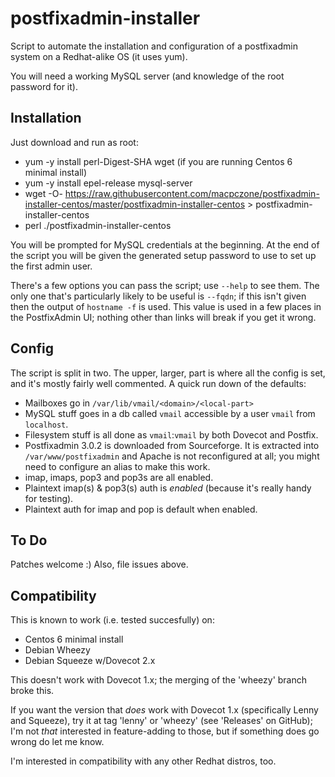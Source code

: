 postfixadmin-installer
======================

Script to automate the installation and configuration of a postfixadmin
system on a Redhat-alike OS (it uses yum).

You will need a working MySQL server (and knowledge of the root password for it).

Installation
------------

Just download and run as root:
* yum -y install perl-Digest-SHA wget (if you are running Centos 6 minimal install)
* yum -y install epel-release mysql-server
* wget -O- https://raw.githubusercontent.com/macpczone/postfixadmin-installer-centos/master/postfixadmin-installer-centos > postfixadmin-installer-centos
* perl ./postfixadmin-installer-centos

You will be prompted for MySQL credentials at the beginning.
 At the end of the script you will be given the
generated setup password to use to set up the first admin user.

There's a few options you can pass the script; use `--help` to see them. The only one
that's particularly likely to be useful is `--fqdn`; if this isn't given then the
output of `hostname -f` is used. This value is used in a few places in the PostfixAdmin
UI; nothing other than links will break if you get it wrong.


Config
------

The script is split in two. The upper, larger, part is where all the config
is set, and it's mostly fairly well commented. A quick run down of the defaults:

* Mailboxes go in `/var/lib/vmail/<domain>/<local-part>`
* MySQL stuff goes in a db called `vmail` accessible by a user `vmail` from `localhost`.
* Filesystem stuff is all done as `vmail`:`vmail` by both Dovecot and Postfix.
* Postfixadmin 3.0.2 is downloaded from Sourceforge. It is extracted into
  `/var/www/postfixadmin` and Apache is not reconfigured at all; you might need to
	configure an alias to make this work.
* imap, imaps, pop3 and pop3s are all enabled.
* Plaintext imap(s) & pop3(s) auth is *enabled* (because it's really handy for testing).
* Plaintext auth for imap and pop is default when enabled.

To Do
-----

Patches welcome :) Also, file issues above.

Compatibility
-------------
This is known to work (i.e. tested succesfully) on:
* Centos 6 minimal install
* Debian Wheezy
* Debian Squeeze w/Dovecot 2.x

This doesn't work with Dovecot 1.x; the merging of the 'wheezy' branch broke this.

If you want the version that *does* work with Dovecot 1.x (specifically Lenny and
Squeeze), try it at tag 'lenny' or 'wheezy' (see 'Releases' on GitHub); I'm not
*that* interested in feature-adding to those, but if something does go wrong do
let me know.

I'm interested in compatibility with any other Redhat distros, too.
